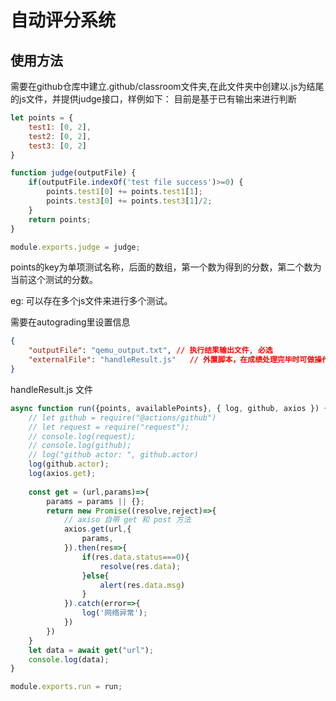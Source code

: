 # 自动评分系统

## 使用方法
需要在github仓库中建立.github/classroom文件夹,在此文件夹中创建以.js为结尾的js文件，并提供judge接口，样例如下：
目前是基于已有输出来进行判断
```javascript
let points = {
    test1: [0, 2],
    test2: [0, 2],
    test3: [0, 2]
}

function judge(outputFile) {
    if(outputFile.indexOf('test file success')>=0) {
        points.test1[0] += points.test1[1];
        points.test3[0] += points.test3[1]/2;
    }
    return points;
}

module.exports.judge = judge;
```

points的key为单项测试名称，后面的数组，第一个数为得到的分数，第二个数为当前这个测试的分数。

eg: 可以存在多个js文件来进行多个测试。

需要在autograding里设置信息
```json
{
    "outputFile": "qemu_output.txt", // 执行结果输出文件, 必选
    "externalFile": "handleResult.js"   // 外置脚本，在成绩处理完毕时可做操作，可选，如果没有可删除此项
}
```
handleResult.js 文件

```javascript
async function run({points, availablePoints}, { log, github, axios }) {
    // let github = require("@actions/github")
    // let request = require("request");
    // console.log(request);
    // console.log(github);
    // log("github actor: ", github.actor)
    log(github.actor);
    log(axios.get);
    
    const get = (url,params)=>{
        params = params || {};
        return new Promise((resolve,reject)=>{
            // axiso 自带 get 和 post 方法
            axios.get(url,{
                params,
            }).then(res=>{
                if(res.data.status===0){
                    resolve(res.data);
                }else{
                    alert(res.data.msg)
                }
            }).catch(error=>{
                log('网络异常');
            })
        })
    }
    let data = await get("url");
    console.log(data);
}

module.exports.run = run;
```
